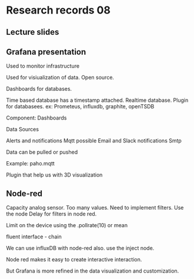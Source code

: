 # Research records 08

## Lecture slides


## Grafana presentation

Used to monitor infrastructure

Used for visiualization of data. 
Open source.

Dashboards for databases.

Time based database has a timestamp attached.
Realtime database.
Plugin for databasees.
ex: Prometeus, influxdb, graphite, openTSDB


Component:
Dashboards

Data Sources

Alerts and notifications
Mqtt possible
Email and Slack notifications
Smtp


Data can be pulled or pushed

Example: paho.mqtt


Plugin that help us with 3D visualization

## Node-red

Capacity analog sensor.
Too many values. Need to implement filters.
Use the node Delay for filters in node red.

Limit on the device using the .pollrate(10) or
mean

fluent interface - chain

We can use influxDB with node-red also. use the inject node. 

Node red makes it easy to create interactive interaction.

But Grafana is more refined in the data visualization and customization.